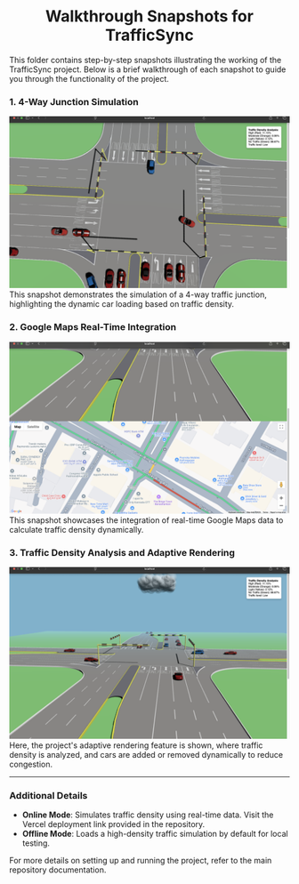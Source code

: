 <h1 align="center">Walkthrough Snapshots for TrafficSync</h1>

This folder contains step-by-step snapshots illustrating the working of the TrafficSync project. Below is a brief walkthrough of each snapshot to guide you through the functionality of the project.

### 1. 4-Way Junction Simulation
![4-Way Junction Simulation](./4_Junction_Simulation.png)
This snapshot demonstrates the simulation of a 4-way traffic junction, highlighting the dynamic car loading based on traffic density.

### 2. Google Maps Real-Time Integration
![Google Maps Real-Time Integration](./Google_Map_Real_Time.png)
This snapshot showcases the integration of real-time Google Maps data to calculate traffic density dynamically.

### 3. Traffic Density Analysis and Adaptive Rendering
![Traffic Density Analysis and Adaptive Rendering](./Traffic_Density_Analysis_and_Adaptive_Rendering.png)
Here, the project's adaptive rendering feature is shown, where traffic density is analyzed, and cars are added or removed dynamically to reduce congestion.

---

### Additional Details
- **Online Mode**: Simulates traffic density using real-time data. Visit the Vercel deployment link provided in the repository.
- **Offline Mode**: Loads a high-density traffic simulation by default for local testing.

For more details on setting up and running the project, refer to the main repository documentation. 
